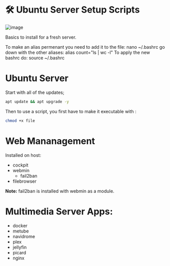 # 🛠️ Ubuntu Server Setup Scripts 


![image](https://github.com/user-attachments/assets/6fdcc24d-88e8-40a8-99b9-3a2b91a06171)

Basics to install for a fresh server.

To make an alias permenant you need to add it to the file: nano ~/.bashrc 
go down with the other aliases: alias count="ls | wc -l"
To apply the new bashrc do: source ~/.bashrc

# Ubuntu Server
Start with all of the updates; 

```bash
apt update && apt upgrade -y
```

Then to use a script, you first have to make it executable with :

```bash
chmod +x file
```

# Web Mananagement

Installed on host: 
- cockpit
- webmin
  - fail2ban
- filebrowser

 **Note:** fail2ban is installed with webmin as a module.

# Multimedia Server Apps:
- docker
- metube
- navidrome
- plex
- jellyfin
- picard
- nginx

